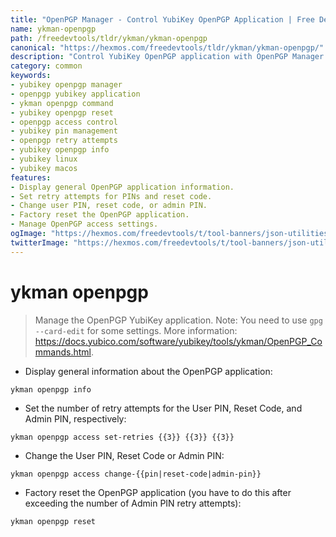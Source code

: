 ```yaml
---
title: "OpenPGP Manager - Control YubiKey OpenPGP Application | Free DevTools"
name: ykman-openpgp
path: /freedevtools/tldr/ykman/ykman-openpgp
canonical: "https://hexmos.com/freedevtools/tldr/ykman/ykman-openpgp/"
description: "Control YubiKey OpenPGP application with OpenPGP Manager. Secure your keys and manage access settings with ease. Free online tool, no registration required."
category: common
keywords:
- yubikey openpgp manager
- openpgp yubikey application
- ykman openpgp command
- yubikey openpgp reset
- openpgp access control
- yubikey pin management
- openpgp retry attempts
- yubikey openpgp info
- yubikey linux
- yubikey macos
features:
- Display general OpenPGP application information.
- Set retry attempts for PINs and reset code.
- Change user PIN, reset code, or admin PIN.
- Factory reset the OpenPGP application.
- Manage OpenPGP access settings.
ogImage: "https://hexmos.com/freedevtools/t/tool-banners/json-utilities-banner.png"
twitterImage: "https://hexmos.com/freedevtools/t/tool-banners/json-utilities-banner.png"
---
```


# ykman openpgp

> Manage the OpenPGP YubiKey application.
> Note: You need to use `gpg --card-edit` for some settings.
> More information: <https://docs.yubico.com/software/yubikey/tools/ykman/OpenPGP_Commands.html>.

- Display general information about the OpenPGP application:

`ykman openpgp info`

- Set the number of retry attempts for the User PIN, Reset Code, and Admin PIN, respectively:

`ykman openpgp access set-retries {{3}} {{3}} {{3}}`

- Change the User PIN, Reset Code or Admin PIN:

`ykman openpgp access change-{{pin|reset-code|admin-pin}}`

- Factory reset the OpenPGP application (you have to do this after exceeding the number of Admin PIN retry attempts):

`ykman openpgp reset`
